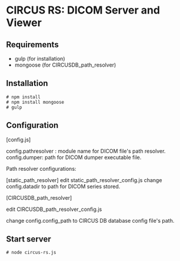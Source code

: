 CIRCUS RS: DICOM Server and Viewer
==================================

Requirements
------------

- gulp (for installation)
- mongoose (for CIRCUSDB_path_resolver)

Installation
------------

    # npm install
    # npm install mongoose
    # gulp

Configuration
-------------

[config.js]

config.pathresolver : module name for DICOM file's path resolver.
config.dumper: path for DICOM dumper executable file.

Path resolver configurations:

[static_path_resolver]
edit static_path_resolver_config.js
change config.datadir to path for DICOM series stored.

[CIRCUSDB_path_resolver]

edit CIRCUSDB_path_resolver_config.js

change config.config_path to CIRCUS DB database config file's path.

Start server
------------

    # node circus-rs.js
